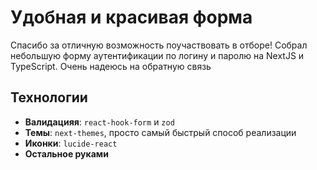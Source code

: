 # Удобная и красивая форма

Спасибо за отличную возможность поучаствовать в отборе!
Собрал небольшую форму аутентификации по логину и паролю на NextJS и TypeScript.
Очень надеюсь на обратную связь

## Технологии

- **Валидацияя**: `react-hook-form` и `zod`
- **Темы**: `next-themes`, просто самый быстрый способ реализации
- **Иконки**: `lucide-react`
- **Остальное руками**
